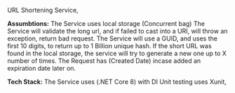 URL Shortening Service,

**Assumbtions:**
The Service uses local storage (Concurrent bag)
The Service will validate the long url, and if failed to cast into a URI, will throw an exception, return bad request.
The Service will use a GUID, and uses the first 10 digits, to return up to 1 Billion unique hash.
If the short URL was found in the local storage, the service will try to generate a new one up to X number of times.
The Request has (Created Date) incase added an expiration date later on.

**Tech Stack:**
The Service uses (.NET Core 8) with DI
Unit testing uses Xunit, 
